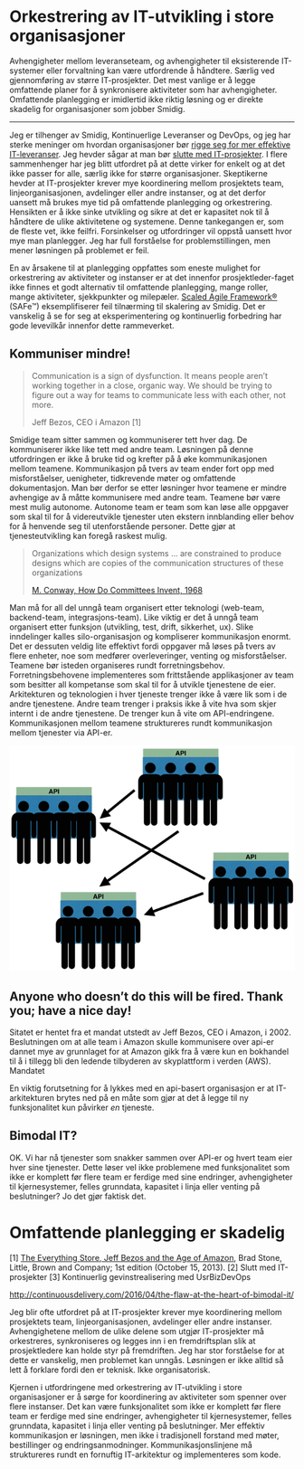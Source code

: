 # Orkestrering av IT-utvikling i store organisasjoner

Avhengigheter mellom leveranseteam, og avhengigheter til eksisterende IT-systemer eller forvaltning kan være utfordrende å håndtere. Særlig ved gjennomføring av større IT-prosjekter. Det mest vanlige er å legge omfattende planer for å synkronisere aktiviteter som har avhengigheter. Omfattende planlegging er imidlertid ikke riktig løsning og er direkte skadelig for organisasjoner som jobber Smidig.

---

Jeg er tilhenger av Smidig, Kontinuerlige Leveranser og DevOps, og jeg har sterke meninger om hvordan organisasjoner bør [rigge seg for mer effektive IT-leveranser](http://open.bekk.no/usrbizdevops). Jeg hevder sågar at man bør [slutte med IT-prosjekter](http://open.bekk.no/slutt-med-it-prosjekter). I flere sammenhenger har jeg blitt utfordret på at dette virker for enkelt og at det ikke passer for alle, særlig ikke for større organisasjoner. Skeptikerne hevder at IT-prosjekter krever mye koordinering mellom prosjektets team, linjeorganisasjonen, avdelinger eller andre instanser, og at det derfor uansett må brukes mye tid på omfattende planlegging og orkestrering. Hensikten er å ikke sinke utvikling og sikre at det er kapasitet nok til å håndtere de ulike aktivitetene og systemene. Denne tankegangen er, som de fleste vet, ikke feilfri. Forsinkelser og utfordringer vil oppstå uansett hvor mye man planlegger. Jeg har full forståelse for problemstillingen, men mener løsningen på problemet er feil.

En av årsakene til at planlegging oppfattes som eneste mulighet for orkestrering av aktiviteter og instanser er at det innenfor prosjektleder-faget ikke finnes et godt alternativ til omfattende planlegging, mange roller, mange aktiviteter, sjekkpunkter og milepæler. [Scaled Agile Framework&reg;](http://www.scaledagileframework.com/) (SAFe&trade;) eksemplifiserer feil tilnærming til skalering av Smidig. Det er vanskelig å se for seg at eksperimentering og kontinuerlig forbedring har gode levevilkår innenfor dette rammeverket.

## Kommuniser mindre!

> Communication is a sign of dysfunction. It means people aren’t working together in a close, organic way. We should be trying to figure out a way for teams to communicate less with each other, not more.
>
> Jeff Bezos, CEO i Amazon [1]

Smidige team sitter sammen og kommuniserer tett hver dag. De kommuniserer ikke like tett med andre team. Løsningen på denne utfordringen er ikke å bruke tid og krefter på å øke kommunikasjonen mellom teamene. Kommunikasjon på tvers av team ender fort opp med misforståelser, uenigheter, tidkrevende møter og omfattende dokumentasjon. Man bør derfor se etter løsninger hvor teamene er mindre avhengige av å måtte kommunisere med andre team. Teamene bør være mest mulig autonome. Autonome team er team som kan løse alle oppgaver som skal til for å videreutvikle tjenester uten ekstern innblanding eller behov for å henvende seg til utenforstående personer. Dette gjør at tjenesteutvikling kan foregå raskest mulig.

> Organizations which design systems ... are constrained to produce designs which are copies of the communication structures of these organizations
>
> [M. Conway, How Do Committees Invent, 1968](http://www.melconway.com/research/committees.html)

Man må for all del unngå team organisert etter teknologi (web-team, backend-team, integrasjons-team). Like viktig er det å unngå team organisert etter funksjon (utvikling, test, drift, sikkerhet, ux). Slike inndelinger kalles silo-organisasjon og kompliserer kommunikasjon enormt. Det er dessuten veldig lite effektivt fordi oppgaver må løses på tvers av flere enheter, noe som medfører overleveringer, venting og misforståelser. Teamene bør isteden organiseres rundt forretningsbehov. Forretningsbehovene implementeres som frittstående applikasjoner av team som besitter all kompetanse som skal til for å utvikle tjenestene de eier. Arkitekturen og teknologien i hver tjeneste trenger ikke å være lik som i de andre tjenestene. Andre team trenger i praksis ikke å vite hva som skjer internt i de andre tjenestene. De trenger kun å vite om API-endringene. Kommunikasjonen mellom teamene struktureres rundt kommunikasjon mellom tjenester via API-er.

![Team kommuniserer over api-er](https://github.com/steinim/writings/raw/master/images/teams_api.png)

##  Anyone who doesn’t do this will be fired.  Thank you; have a nice day!
Sitatet er hentet fra et mandat utstedt av Jeff Bezos, CEO i Amazon, i 2002. Beslutningen om at alle team i Amazon skulle kommunisere over api-er dannet mye av grunnlaget for at Amazon gikk fra å være kun en bokhandel til å i tillegg bli den ledende tilbyderen av skyplattform i verden (AWS). Mandatet 


En viktig forutsetning for å lykkes med en api-basert organisasjon er at IT-arkitekturen brytes ned på en måte som gjør at det å legge til ny funksjonalitet kun påvirker *en* tjeneste. 

## Bimodal IT?


OK. Vi har nå tjenester som snakker sammen over API-er og hvert team eier hver sine tjenester. Dette løser vel ikke problemene med funksjonalitet som ikke er komplett før flere team er ferdige med sine endringer, avhengigheter til kjernesystemer, felles grunndata, kapasitet i linja eller venting på beslutninger? Jo det gjør faktisk det.


# Omfattende planlegging er skadelig

[1] [The Everything Store, Jeff Bezos and the Age of Amazon](http://www.amazon.com/The-Everything-Store-Bezos-Amazon/dp/0316219266), Brad Stone, Little, Brown and Company; 1st edition (October 15, 2013).
[2] Slutt med IT-prosjekter
[3] Kontinuerlig gevinstrealisering med UsrBizDevOps

http://continuousdelivery.com/2016/04/the-flaw-at-the-heart-of-bimodal-it/


Jeg blir ofte utfordret på at IT-prosjekter krever mye koordinering mellom prosjektets team, linjeorganisasjonen, avdelinger eller andre instanser. Avhengighetene mellom de ulike delene som utgjør IT-prosjekter må orkestreres, synkroniseres og legges inn i en fremdriftsplan slik at prosjektledere kan holde styr på fremdriften. Jeg har stor forståelse for at dette er vanskelig, men problemet kan unngås. Løsningen er ikke alltid så lett å forklare fordi den er teknisk. Ikke organisatorisk.

Kjernen i utfordringene med orkestrering av IT-utvikling i store organisasjoner er å sørge for koordinering av aktiviteter som spenner over flere instanser. Det kan være funksjonalitet som ikke er komplett før flere team er ferdige med sine endringer, avhengigheter til kjernesystemer, felles grunndata, kapasitet i linja eller venting på beslutninger. Mer effektiv kommunikasjon er løsningen, men ikke i tradisjonell forstand med møter, bestillinger og endringsanmodninger. Kommunikasjonslinjene må struktureres rundt en fornuftig IT-arkitektur og implementeres som kode.
